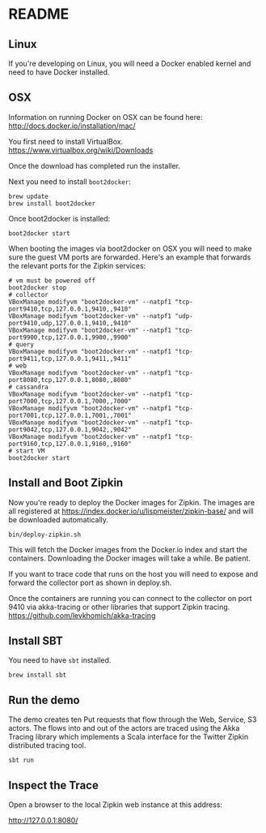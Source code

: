 # README

## Linux

If you're developing on Linux, you will need a Docker enabled kernel
and need to have Docker installed.

## OSX

Information on running Docker on OSX can be found here:
<http://docs.docker.io/installation/mac/>

You first need to install VirtualBox.
<https://www.virtualbox.org/wiki/Downloads>

Once the download has completed run the installer.

Next you need to install `boot2docker`:

    brew update
    brew install boot2docker

Once boot2docker is installed:

    boot2docker start

When booting the images via boot2docker on OSX you will need to make
sure the guest VM ports are forwarded. Here's an example that forwards
the relevant ports for the Zipkin services:

    # vm must be powered off 
    boot2docker stop
    # collector
    VBoxManage modifyvm "boot2docker-vm" --natpf1 "tcp-port9410,tcp,127.0.0.1,9410,,9410"
    VBoxManage modifyvm "boot2docker-vm" --natpf1 "udp-port9410,udp,127.0.0.1,9410,,9410"
    VBoxManage modifyvm "boot2docker-vm" --natpf1 "tcp-port9900,tcp,127.0.0.1,9900,,9900"
    # query
    VBoxManage modifyvm "boot2docker-vm" --natpf1 "tcp-port9411,tcp,127.0.0.1,9411,,9411"
    # web
    VBoxManage modifyvm "boot2docker-vm" --natpf1 "tcp-port8080,tcp,127.0.0.1,8080,,8080"
    # cassandra
    VBoxManage modifyvm "boot2docker-vm" --natpf1 "tcp-port7000,tcp,127.0.0.1,7000,,7000"
    VBoxManage modifyvm "boot2docker-vm" --natpf1 "tcp-port7001,tcp,127.0.0.1,7001,,7001"
    VBoxManage modifyvm "boot2docker-vm" --natpf1 "tcp-port9042,tcp,127.0.0.1,9042,,9042"
    VBoxManage modifyvm "boot2docker-vm" --natpf1 "tcp-port9160,tcp,127.0.0.1,9160,,9160"
    # start VM
    boot2docker start

## Install and Boot Zipkin

Now you're ready to deploy the Docker images for Zipkin.
The images are all registered at
<https://index.docker.io/u/lispmeister/zipkin-base/>
and will be downloaded automatically.

    bin/deploy-zipkin.sh

This will fetch the Docker images from the Docker.io index and start
the containers. Downloading the Docker images will take a while. Be
patient.

If you want to trace code that runs on the host you will need to
expose and forward the collector port as shown in deploy.sh.

Once the containers are running you can connect to the collector on
port 9410 via akka-tracing or other libraries that support Zipkin tracing.
<https://github.com/levkhomich/akka-tracing>

## Install SBT

You need to have `sbt` installed.

    brew install sbt

## Run the demo
The demo creates ten Put requests that flow through the Web,
Service, S3 actors. The flows into and out of the actors are traced
using the Akka Tracing library which implements a Scala interface for
the Twitter Zipkin distributed tracing tool.

    sbt run

## Inspect the Trace
Open a browser to the local Zipkin web instance at this address:

<http://127.0.0.1:8080/>

